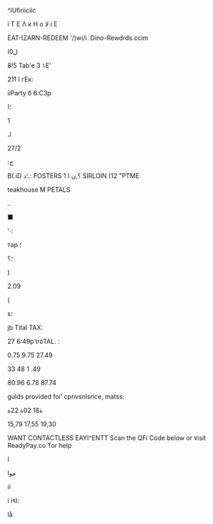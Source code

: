 ^lUfiriiciic

ĩ  T  E  Λ  к  H  о  لا í E

EAT-IZARN-REDEEM
'/)wi/i .Dino-Rewdrds.ccim

ل0ا

8!5  Tab'e
3
١Е'

 2ا
11 гЕк:

iiParty
б  6:C3p

 ؛ا

 1

،ا

27/2

:ج

B(.iD ؛د.:
FOSTERS ؟,ن
ا
1 SIRLOIN
(12 "РТМЕ

teakhouse
M  PETALS

 ..

■

'·:

тар ؛

؛؟

 )

2.09

(

s؛

jb  Tital
TAX:

27  6:49p٦r٥TAL. :

0.75
9.75
27.49

33 48
1 .49

80.96
6.78
87.74

gulds  provided  foi'
cpnvsnlsrice,  matss:

ة18
02ة
22ة

15,79
17,55
19,30

WANT  CONTACTLESS
ΕΑΥΙ^ΕΝΤΤ
Scan  the  QFi  Code  below  or
٧isit  ReadyPay.co  Tor  help

ا

 موا

ii

i iا٩:

lằ

